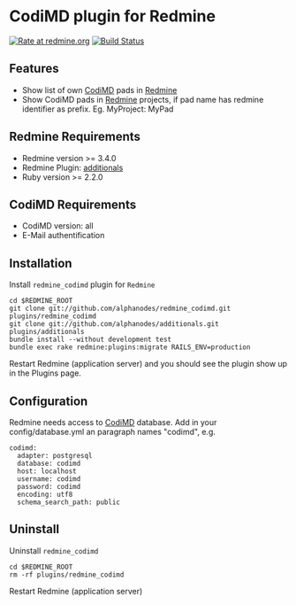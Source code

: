 CodiMD plugin for Redmine
==================================

[![Rate at redmine.org](https://img.shields.io/badge/rate%20at-redmine.org-blue.svg?style=fla)](https://www.redmine.org/plugins/redmine_codimd) [![Build Status](https://travis-ci.org/AlphaNodes/redmine_codimd.svg?branch=master)](https://travis-ci.org/AlphaNodes/redmine_codimd)

Features
--------

* Show list of own [CodiMD](https://github.com/hackmdio/codimd) pads in [Redmine](https://www.redmine.org/)
* Show CodiMD pads in [Redmine](https://www.redmine.org/) projects, if pad name has redmine identifier as prefix. Eg. MyProject: MyPad


Redmine Requirements
--------------------

* Redmine version >= 3.4.0
* Redmine Plugin: [additionals](https://github.com/alphanodes/additionals)
* Ruby version >= 2.2.0

CodiMD Requirements
-------------------
* CodiMD version: all
* E-Mail authentification

Installation
------------

Install ``redmine_codimd`` plugin for `Redmine`

    cd $REDMINE_ROOT
    git clone git://github.com/alphanodes/redmine_codimd.git plugins/redmine_codimd
    git clone git://github.com/alphanodes/additionals.git plugins/additionals
    bundle install --without development test
    bundle exec rake redmine:plugins:migrate RAILS_ENV=production

Restart Redmine (application server) and you should see the plugin show up in the Plugins page.


Configuration
-------------

Redmine needs access to [CodiMD](https://github.com/hackmdio/codimd) database. Add in your config/database.yml an paragraph names "codimd", e.g.

    codimd:
      adapter: postgresql
      database: codimd
      host: localhost
      username: codimd
      password: codimd
      encoding: utf8
      schema_search_path: public



Uninstall
---------

Uninstall ``redmine_codimd``

    cd $REDMINE_ROOT
    rm -rf plugins/redmine_codimd

Restart Redmine (application server)
